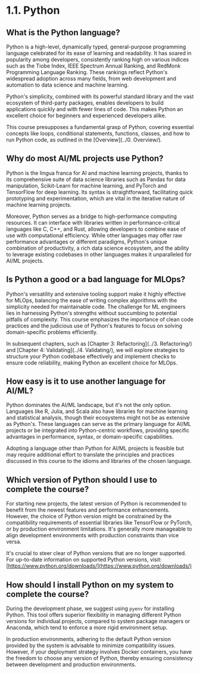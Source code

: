 # 1.1. Python

## What is the Python language?

Python is a high-level, dynamically typed, general-purpose programming language celebrated for its ease of learning and readability. It has soared in popularity among developers, consistently ranking high on various indices such as the Tiobe Index, IEEE Spectrum Annual Ranking, and RedMonk Programming Language Ranking. These rankings reflect Python's widespread adoption across many fields, from web development and automation to data science and machine learning.

Python's simplicity, combined with its powerful standard library and the vast ecosystem of third-party packages, enables developers to build applications quickly and with fewer lines of code. This makes Python an excellent choice for beginners and experienced developers alike.

This course presupposes a fundamental grasp of Python, covering essential concepts like loops, conditional statements, functions, classes, and how to run Python code, as outlined in the [Overview](../0. Overview/).

## Why do most AI/ML projects use Python?

Python is the lingua franca for AI and machine learning projects, thanks to its comprehensive suite of data science libraries such as Pandas for data manipulation, Scikit-Learn for machine learning, and PyTorch and TensorFlow for deep learning. Its syntax is straightforward, facilitating quick prototyping and experimentation, which are vital in the iterative nature of machine learning projects.

Moreover, Python serves as a bridge to high-performance computing resources. It can interface with libraries written in performance-critical languages like C, C++, and Rust, allowing developers to combine ease of use with computational efficiency. While other languages may offer raw performance advantages or different paradigms, Python's unique combination of productivity, a rich data science ecosystem, and the ability to leverage existing codebases in other languages makes it unparalleled for AI/ML projects.

## Is Python a good or a bad language for MLOps?

Python's versatility and extensive tooling support make it highly effective for MLOps, balancing the ease of writing complex algorithms with the simplicity needed for maintainable code. The challenge for ML engineers lies in harnessing Python's strengths without succumbing to potential pitfalls of complexity. This course emphasizes the importance of clean code practices and the judicious use of Python's features to focus on solving domain-specific problems efficiently.

In subsequent chapters, such as [Chapter 3: Refactoring](../3. Refactoring/) and [Chapter 4: Validating](../4. Validating/), we will explore strategies to structure your Python codebase effectively and implement checks to ensure code reliability, making Python an excellent choice for MLOps.

## How easy is it to use another language for AI/ML?

Python dominates the AI/ML landscape, but it's not the only option. Languages like R, Julia, and Scala also have libraries for machine learning and statistical analysis, though their ecosystems might not be as extensive as Python's. These languages can serve as the primary language for AI/ML projects or be integrated into Python-centric workflows, providing specific advantages in performance, syntax, or domain-specific capabilities.

Adopting a language other than Python for AI/ML projects is feasible but may require additional effort to translate the principles and practices discussed in this course to the idioms and libraries of the chosen language.

## Which version of Python should I use to complete the course?

For starting new projects, the latest version of Python is recommended to benefit from the newest features and performance enhancements. However, the choice of Python version might be constrained by the compatibility requirements of essential libraries like TensorFlow or PyTorch, or by production environment limitations. It's generally more manageable to align development environments with production constraints than vice versa.

It's crucial to steer clear of Python versions that are no longer supported. For up-to-date information on supported Python versions, visit: [https://www.python.org/downloads/](https://www.python.org/downloads/)

## How should I install Python on my system to complete the course?

During the development phase, we suggest using `pyenv` for installing Python. This tool offers superior flexibility in managing different Python versions for individual projects, compared to system package managers or Anaconda, which tend to enforce a more rigid environment setup.

In production environments, adhering to the default Python version provided by the system is advisable to minimize compatibility issues. However, if your deployment strategy involves Docker containers, you have the freedom to choose any version of Python, thereby ensuring consistency between development and production environments.